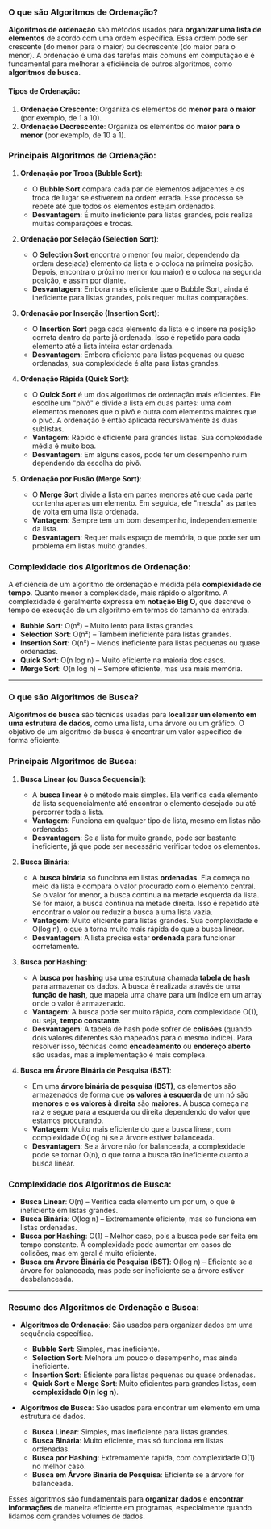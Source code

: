 ### O que são **Algoritmos de Ordenação**?

**Algoritmos de ordenação** são métodos usados para **organizar uma lista de elementos** de acordo com uma ordem específica. Essa ordem pode ser crescente (do menor para o maior) ou decrescente (do maior para o menor). A ordenação é uma das tarefas mais comuns em computação e é fundamental para melhorar a eficiência de outros algoritmos, como **algoritmos de busca**.

#### **Tipos de Ordenação**:

1. **Ordenação Crescente**: Organiza os elementos do **menor para o maior** (por exemplo, de 1 a 10).
2. **Ordenação Decrescente**: Organiza os elementos do **maior para o menor** (por exemplo, de 10 a 1).

### **Principais Algoritmos de Ordenação**:

1. **Ordenação por Troca (Bubble Sort)**:

   * O **Bubble Sort** compara cada par de elementos adjacentes e os troca de lugar se estiverem na ordem errada. Esse processo se repete até que todos os elementos estejam ordenados.
   * **Desvantagem**: É muito ineficiente para listas grandes, pois realiza muitas comparações e trocas.

2. **Ordenação por Seleção (Selection Sort)**:

   * O **Selection Sort** encontra o menor (ou maior, dependendo da ordem desejada) elemento da lista e o coloca na primeira posição. Depois, encontra o próximo menor (ou maior) e o coloca na segunda posição, e assim por diante.
   * **Desvantagem**: Embora mais eficiente que o Bubble Sort, ainda é ineficiente para listas grandes, pois requer muitas comparações.

3. **Ordenação por Inserção (Insertion Sort)**:

   * O **Insertion Sort** pega cada elemento da lista e o insere na posição correta dentro da parte já ordenada. Isso é repetido para cada elemento até a lista inteira estar ordenada.
   * **Desvantagem**: Embora eficiente para listas pequenas ou quase ordenadas, sua complexidade é alta para listas grandes.

4. **Ordenação Rápida (Quick Sort)**:

   * O **Quick Sort** é um dos algoritmos de ordenação mais eficientes. Ele escolhe um "pivô" e divide a lista em duas partes: uma com elementos menores que o pivô e outra com elementos maiores que o pivô. A ordenação é então aplicada recursivamente às duas sublistas.
   * **Vantagem**: Rápido e eficiente para grandes listas. Sua complexidade média é muito boa.
   * **Desvantagem**: Em alguns casos, pode ter um desempenho ruim dependendo da escolha do pivô.

5. **Ordenação por Fusão (Merge Sort)**:

   * O **Merge Sort** divide a lista em partes menores até que cada parte contenha apenas um elemento. Em seguida, ele "mescla" as partes de volta em uma lista ordenada.
   * **Vantagem**: Sempre tem um bom desempenho, independentemente da lista.
   * **Desvantagem**: Requer mais espaço de memória, o que pode ser um problema em listas muito grandes.

### **Complexidade dos Algoritmos de Ordenação**:

A eficiência de um algoritmo de ordenação é medida pela **complexidade de tempo**. Quanto menor a complexidade, mais rápido o algoritmo. A complexidade é geralmente expressa em **notação Big O**, que descreve o tempo de execução de um algoritmo em termos do tamanho da entrada.

* **Bubble Sort**: O(n²) – Muito lento para listas grandes.
* **Selection Sort**: O(n²) – Também ineficiente para listas grandes.
* **Insertion Sort**: O(n²) – Menos ineficiente para listas pequenas ou quase ordenadas.
* **Quick Sort**: O(n log n) – Muito eficiente na maioria dos casos.
* **Merge Sort**: O(n log n) – Sempre eficiente, mas usa mais memória.

---

### O que são **Algoritmos de Busca**?

**Algoritmos de busca** são técnicas usadas para **localizar um elemento em uma estrutura de dados**, como uma lista, uma árvore ou um gráfico. O objetivo de um algoritmo de busca é encontrar um valor específico de forma eficiente.

### **Principais Algoritmos de Busca**:

1. **Busca Linear (ou Busca Sequencial)**:

   * A **busca linear** é o método mais simples. Ela verifica cada elemento da lista sequencialmente até encontrar o elemento desejado ou até percorrer toda a lista.
   * **Vantagem**: Funciona em qualquer tipo de lista, mesmo em listas não ordenadas.
   * **Desvantagem**: Se a lista for muito grande, pode ser bastante ineficiente, já que pode ser necessário verificar todos os elementos.

2. **Busca Binária**:

   * A **busca binária** só funciona em listas **ordenadas**. Ela começa no meio da lista e compara o valor procurado com o elemento central. Se o valor for menor, a busca continua na metade esquerda da lista. Se for maior, a busca continua na metade direita. Isso é repetido até encontrar o valor ou reduzir a busca a uma lista vazia.
   * **Vantagem**: Muito eficiente para listas grandes. Sua complexidade é O(log n), o que a torna muito mais rápida do que a busca linear.
   * **Desvantagem**: A lista precisa estar **ordenada** para funcionar corretamente.

3. **Busca por Hashing**:

   * A **busca por hashing** usa uma estrutura chamada **tabela de hash** para armazenar os dados. A busca é realizada através de uma **função de hash**, que mapeia uma chave para um índice em um array onde o valor é armazenado.
   * **Vantagem**: A busca pode ser muito rápida, com complexidade O(1), ou seja, **tempo constante**.
   * **Desvantagem**: A tabela de hash pode sofrer de **colisões** (quando dois valores diferentes são mapeados para o mesmo índice). Para resolver isso, técnicas como **encadeamento** ou **endereço aberto** são usadas, mas a implementação é mais complexa.

4. **Busca em Árvore Binária de Pesquisa (BST)**:

   * Em uma **árvore binária de pesquisa (BST)**, os elementos são armazenados de forma que **os valores à esquerda** de um nó são **menores** e **os valores à direita** são **maiores**. A busca começa na raiz e segue para a esquerda ou direita dependendo do valor que estamos procurando.
   * **Vantagem**: Muito mais eficiente do que a busca linear, com complexidade O(log n) se a árvore estiver balanceada.
   * **Desvantagem**: Se a árvore não for balanceada, a complexidade pode se tornar O(n), o que torna a busca tão ineficiente quanto a busca linear.

### **Complexidade dos Algoritmos de Busca**:

* **Busca Linear**: O(n) – Verifica cada elemento um por um, o que é ineficiente em listas grandes.
* **Busca Binária**: O(log n) – Extremamente eficiente, mas só funciona em listas ordenadas.
* **Busca por Hashing**: O(1) – Melhor caso, pois a busca pode ser feita em tempo constante. A complexidade pode aumentar em casos de colisões, mas em geral é muito eficiente.
* **Busca em Árvore Binária de Pesquisa (BST)**: O(log n) – Eficiente se a árvore for balanceada, mas pode ser ineficiente se a árvore estiver desbalanceada.

---

### Resumo dos Algoritmos de Ordenação e Busca:

* **Algoritmos de Ordenação**: São usados para organizar dados em uma sequência específica.

  * **Bubble Sort**: Simples, mas ineficiente.
  * **Selection Sort**: Melhora um pouco o desempenho, mas ainda ineficiente.
  * **Insertion Sort**: Eficiente para listas pequenas ou quase ordenadas.
  * **Quick Sort** e **Merge Sort**: Muito eficientes para grandes listas, com **complexidade O(n log n)**.
* **Algoritmos de Busca**: São usados para encontrar um elemento em uma estrutura de dados.

  * **Busca Linear**: Simples, mas ineficiente para listas grandes.
  * **Busca Binária**: Muito eficiente, mas só funciona em listas ordenadas.
  * **Busca por Hashing**: Extremamente rápida, com complexidade O(1) no melhor caso.
  * **Busca em Árvore Binária de Pesquisa**: Eficiente se a árvore for balanceada.

Esses algoritmos são fundamentais para **organizar dados** e **encontrar informações** de maneira eficiente em programas, especialmente quando lidamos com grandes volumes de dados.

